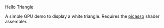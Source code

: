 Hello Triangle

A simple GPU demo to display a white triangle.
Requires the [picasso](https://github.com/fincs/picasso) shader assembler.